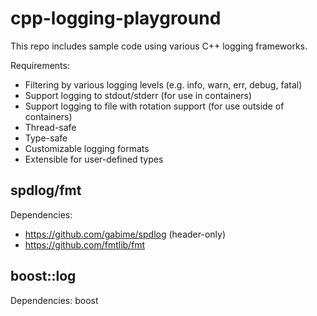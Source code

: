 # cpp-logging-playground

This repo includes sample code using various C++ logging frameworks.

Requirements:
- Filtering by various logging levels (e.g. info, warn, err, debug, fatal)
- Support logging to stdout/stderr (for use in containers)
- Support logging to file with rotation support (for use outside of containers)
- Thread-safe
- Type-safe
- Customizable logging formats
- Extensible for user-defined types

## spdlog/fmt
Dependencies:
* https://github.com/gabime/spdlog (header-only)
* https://github.com/fmtlib/fmt

## boost::log
Dependencies: boost